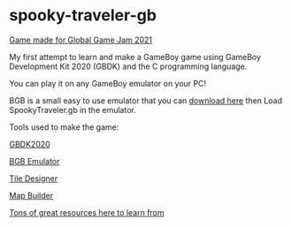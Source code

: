 # spooky-traveler-gb

[Game made for Global Game Jam 2021](https://globalgamejam.org/2021/games/spooky-traveler-0)

My first attempt to learn and make a GameBoy game using GameBoy Development Kit 2020 (GBDK) and the C programming language.

You can play it on any GameBoy emulator on your PC! 

BGB is a small easy to use emulator that you can [download here](https://bgb.bircd.org/) then Load SpookyTraveler.gb in the emulator.

Tools used to make the game: 

[GBDK2020]( https://github.com/Zal0/gbdk-2020)

[BGB Emulator](https://bgb.bircd.org/)

[Tile Designer](http://www.devrs.com/gb/hmgd/gbtd.html )

[Map Builder](http://www.devrs.com/gb/hmgd/gbmb.html )

[Tons of great resources here to learn from](https://gbdev.io/list.html#asm)
